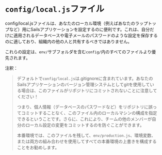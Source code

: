 # `config/local.js`ファイル

config/local.jsファイルは、あなたのローカル環境（例えばあなたのラップトップなど）用にSailsアプリケーションを設定するのに便利です。これは、自分だけに適用されるデータベースや電子メールのパスワードのような設定を保存するのに適しており、組織内の他の人と共有するべきではありません。

これらの設定は、`env/`サブフォルダを含む`config/`内のすべてのファイルより優先されます。

注釈：
> デフォルトで`config/local.js`は.gitignoreに含まれています。あなたのSailsアプリケーションのバージョン管理システムとしてgitを使用している場合は、このファイルがリポジトリにコミットされないことに注意してください！
>
> つまり、個人情報（データベースのパスワードなど）をリポジトリに誤ってコミットすることなく、このファイル内のローカルマシンの構成を指定できるということです。さらに、これにより、チームの他のメンバーが自分のローカル設定の変更をコミットするのを防ぐことができます。
>
> 本番環境では、このファイルを残して、`env/production.js`、環境変数、または両方の組み合わせを使用してすべての本番環境の上書きを構成することをお勧めします。
 
<docmeta name="displayName" value="The local.js file">
